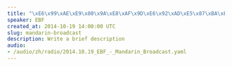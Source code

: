 ```yaml
--- 
title: "\xE6\x99\xAE\xE9\x80\x9A\xE8\xAF\x9D\xE6\x92\xAD\xE5\x87\xBA\xE7\x9A\x842014\xE5\xB9\xB410\xE6\x9C\x8819\xE6\x97\xA5"
speaker: EBF
created_at: 2014-10-19 14:00:00 UTC
slug: mandarin-broadcast
description: Write a brief description
audio: 
- /audio/zh/radio/2014.10.19_EBF_-_Mandarin_Broadcast.yaml
---
```

